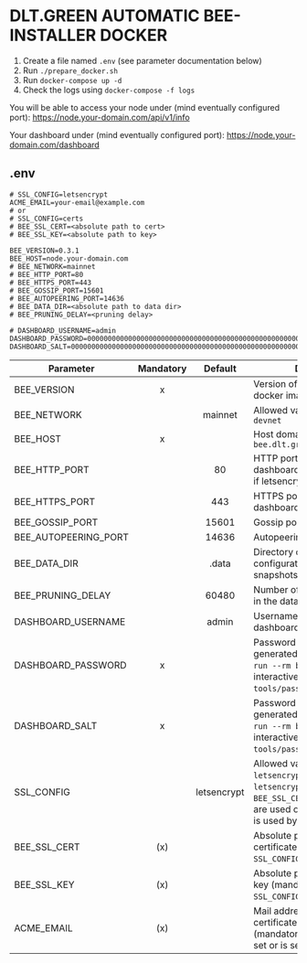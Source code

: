# DLT.GREEN AUTOMATIC BEE-INSTALLER DOCKER

1. Create a file named `.env` (see parameter documentation below)
2. Run `./prepare_docker.sh`
3. Run `docker-compose up -d`
4. Check the logs using `docker-compose -f logs`

You will be able to access your node under  (mind eventually configured port):
https://node.your-domain.com/api/v1/info

Your dashboard under (mind eventually configured port):
https://node.your-domain.com/dashboard

## .env

```
# SSL_CONFIG=letsencrypt
ACME_EMAIL=your-email@example.com
# or
# SSL_CONFIG=certs
# BEE_SSL_CERT=<absolute path to cert>
# BEE_SSL_KEY=<absolute path to key>

BEE_VERSION=0.3.1
BEE_HOST=node.your-domain.com
# BEE_NETWORK=mainnet
# BEE_HTTP_PORT=80
# BEE_HTTPS_PORT=443
# BEE_GOSSIP_PORT=15601
# BEE_AUTOPEERING_PORT=14636
# BEE_DATA_DIR=<absolute path to data dir>
# BEE_PRUNING_DELAY=<pruning delay>

# DASHBOARD_USERNAME=admin
DASHBOARD_PASSWORD=0000000000000000000000000000000000000000000000000000000000000000
DASHBOARD_SALT=0000000000000000000000000000000000000000000000000000000000000000
```

| Parameter            | Mandatory |   Default   | Description                                                                                                                                                         |
| -------------------- | :-------: | :---------: | ------------------------------------------------------------------------------------------------------------------------------------------------------------------- |
| BEE_VERSION          |     x     |             | Version of `iotaledger/bee` docker image to use                                                                                                                     |
| BEE_NETWORK          |           |   mainnet   | Allowed values: `mainnet`, `devnet`                                                                                                                                 |
| BEE_HOST             |     x     |             | Host domain name e.g. `bee.dlt.green`                                                                                                                               |
| BEE_HTTP_PORT        |           |     80      | HTTP port to access dashboard and api. Must be 80 if letsencrypt is used.                                                                                           |
| BEE_HTTPS_PORT       |           |     443     | HTTPS port to access dashboard and api                                                                                                                              |
| BEE_GOSSIP_PORT      |           |    15601    | Gossip port                                                                                                                                                         |
| BEE_AUTOPEERING_PORT |           |    14636    | Autopeering port                                                                                                                                                    |
| BEE_DATA_DIR         |           |    .data    | Directory containing configuration, database, snapshots etc.                                                                                                        |
| BEE_PRUNING_DELAY    |           |    60480    | Number of milestones to keep in the database                                                                                                                        |
| DASHBOARD_USERNAME   |           |    admin    | Username to access dashboard                                                                                                                                        |
| DASHBOARD_PASSWORD   |     x     |             | Password hash (can be generated with `docker-compose run --rm bee password` or non-interactively with `tools/password_scriptable.sh`)                               |
| DASHBOARD_SALT       |     x     |             | Password salt (can be generated with `docker-compose run --rm bee password` or non-interactively with `tools/password_scriptable.sh`)                               |
| SSL_CONFIG           |           | letsencrypt | Allowed values: `certs`, `letsencrypt`. Default: `letsencrypt`. If set to certs `BEE_SSL_CERT` and `BEE_SSL_KEY` are used otherwise letsencrypt is used by default. |
| BEE_SSL_CERT         |    (x)    |             | Absolute path to SSL certificate (mandatory if `SSL_CONFIG=certs`)                                                                                                  |
| BEE_SSL_KEY          |    (x)    |             | Absolute path to SSL private key (mandatory if `SSL_CONFIG=certs`)                                                                                                  |
| ACME_EMAIL           |    (x)    |             | Mail address used to fetch SSL certificate from letsencrypt (mandatory if `SSL_CONFIG` not set or is set to `letsencrypt`).                                         |
